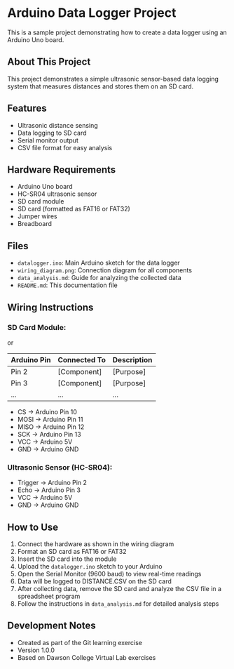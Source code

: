 # Arduino Data Logger Project

This is a sample project demonstrating how to create a data logger using an Arduino Uno board.

## About This Project

This project demonstrates a simple ultrasonic sensor-based data logging system that measures distances and stores them on an SD card.

## Features

- Ultrasonic distance sensing
- Data logging to SD card
- Serial monitor output
- CSV file format for easy analysis

## Hardware Requirements

- Arduino Uno board
- HC-SR04 ultrasonic sensor
- SD card module
- SD card (formatted as FAT16 or FAT32)
- Jumper wires
- Breadboard

## Files

- `datalogger.ino`: Main Arduino sketch for the data logger
- `wiring_diagram.png`: Connection diagram for all components
- `data_analysis.md`: Guide for analyzing the collected data
- `README.md`: This documentation file

## Wiring Instructions

### SD Card Module:
or 

| Arduino Pin | Connected To | Description |
|-------------|--------------|-------------|
| Pin 2       | [Component]  | [Purpose]   |
| Pin 3       | [Component]  | [Purpose]   |
| ...         | ...          | ...         |

- CS → Arduino Pin 10
- MOSI → Arduino Pin 11
- MISO → Arduino Pin 12
- SCK → Arduino Pin 13
- VCC → Arduino 5V
- GND → Arduino GND

### Ultrasonic Sensor (HC-SR04):
- Trigger → Arduino Pin 2
- Echo → Arduino Pin 3
- VCC → Arduino 5V
- GND → Arduino GND

## How to Use

1. Connect the hardware as shown in the wiring diagram
2. Format an SD card as FAT16 or FAT32
3. Insert the SD card into the module
4. Upload the `datalogger.ino` sketch to your Arduino
5. Open the Serial Monitor (9600 baud) to view real-time readings
6. Data will be logged to DISTANCE.CSV on the SD card
7. After collecting data, remove the SD card and analyze the CSV file in a spreadsheet program
8. Follow the instructions in `data_analysis.md` for detailed analysis steps

## Development Notes

- Created as part of the Git learning exercise
- Version 1.0.0
- Based on Dawson College Virtual Lab exercises 